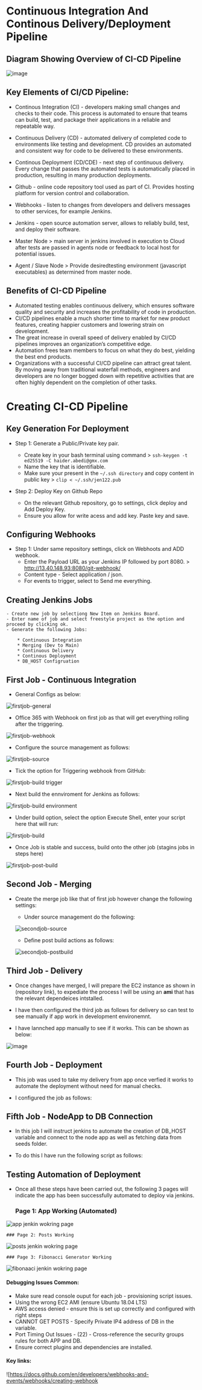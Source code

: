 # Continuous Integration And Continous Delivery/Deployment Pipeline

## Diagram Showing Overview of CI-CD Pipeline

![image](https://user-images.githubusercontent.com/97620055/188130100-d999e4e5-e0c3-4fc7-9863-ac209f7d0de2.png)

## Key Elements of CI/CD Pipeline:

- Continous Integration (CI) -  developers making small changes and checks to their code. This process is automated to ensure that teams can build, test, and package their applications in a reliable and repeatable way. 

- Continuous Delivery (CD) - automated delivery of completed code to environments like testing and development. CD provides an automated and consistent way for code to be delivered to these environments.


- Continous Deployment (CD/CDE) -  next step of continuous delivery. Every change that passes the automated tests is automatically placed in production, resulting in many production deployments.


- Github - online code repository tool used as part of CI.  Provides hosting platform for version control and collaboration.


- Webhooks - listen to changes from developers and delivers messages to other services, for example Jenkins.

- Jenkins -  open source automation server, allows to reliably build, test, and deploy their software.

- Master Node > main server in jenkins involved in execution to Cloud after tests are passed in agents node or feedback to local host for potential issues. 

- Agent / Slave Node > Provide desiredtesting environment (javascript executables) as determined from master node.

## Benefits of CI-CD Pipeline

- Automated testing enables continuous delivery, which ensures software quality and security and increases the profitability of code in production.
- CI/CD pipelines enable a much shorter time to market for new product features, creating happier customers and lowering strain on development.
- The great increase in overall speed of delivery enabled by CI/CD pipelines improves an organization’s competitive edge.
- Automation frees team members to focus on what they do best, yielding the best end products.
- Organizations with a successful CI/CD pipeline can attract great talent. By moving away from traditional waterfall methods, engineers and developers are no longer bogged down with repetitive activities that are often highly dependent on the completion of other tasks. 

# Creating CI-CD Pipeline

## Key Generation For Deployment

- Step 1: Generate a Public/Private key pair. 
    - Create key in your bash terminal using command > `ssh-keygen -t ed25519 -C haider.abedi@gmx.com`
    - Name the key that is identifiable.
    - Make sure your present in the `~/.ssh directory` and copy content in public key > `clip < ~/.ssh/jen122.pub`

- Step 2: Deploy Key on Github Repo
    - On the relevant Github repository, go to settings, click deploy and Add Deploy Key.
    - Ensure you allow for write acess and add key. Paste key and save.

## Configuring Webhooks

- Step 1: Under same repository settings, click on Webhoots and ADD webhook. 
    - Enter the Payload URL as your Jenkins IP followed by port 8080. > http://13.40.148.93:8080/git-webhook/
    - Content type - Select application / json.
    - For events to trigger, select to Send me everything. 

## Creating Jenkins Jobs

    - Create new job by selectiong New Item on Jenkins Board. 
    - Enter name of job and select freestyle project as the option and proceed by clicking ok.
    - Generate the following Jobs: 
    
        * Continuous Integration 
        * Merging (Dev to Main) 
        * Continuous Delivery 
        * Continous Deployment 
        * DB_HOST Configruation 
    
  
## First Job - Continuous Integration

- General Configs as below:

![firstjob-general](https://user-images.githubusercontent.com/97620055/188126992-a28a6315-bc0d-422f-ba1b-be25bb5861b8.PNG)

- Office 365 with Webhook on first job as that will get everything rolling after the triggering. 

![firstjob-webhook](https://user-images.githubusercontent.com/97620055/188127055-51ee6799-ba2a-40cf-b71f-b3f0b3859424.PNG)

- Configure the source management as follows:

![firstjob-source](https://user-images.githubusercontent.com/97620055/188129722-e6c2b35d-0ca3-42f5-921f-c1106acb106a.PNG)


- Tick the option for Triggering webhook from GitHub:

![firstjob-build trigger](https://user-images.githubusercontent.com/97620055/188129842-74e86aa6-4e4b-437b-b6ad-56801ecd4bf0.PNG)

- Next build the ennviroment for Jenkins as follows:

![firstjob-build environment](https://user-images.githubusercontent.com/97620055/188133935-8925db3f-dad8-4caa-b8a5-c6c3859dcadc.PNG)

- Under build option, select the option Execute Shell, enter your script here that will run:

![firstjob-build](https://user-images.githubusercontent.com/97620055/188138254-5e94469d-75fb-4237-a94f-467bf6beaab0.PNG)

- Once Job is stable and success, build onto the other job (stagins jobs in steps here)

![firstjob-post-build](https://user-images.githubusercontent.com/97620055/188148998-6d8c0834-1e37-4121-9f0b-d74ee4e3c4b9.PNG)


## Second Job -  Merging

- Create the merge job like that of first job however change the following settings:
   
   - Under source management do the following:
    
    ![secondjob-source](https://user-images.githubusercontent.com/97620055/188149419-702c4a39-ea58-455d-879c-ce5c3106d7ec.PNG)
   
   - Define post build actions as follows: 
    
    ![secondjob-postbuild](https://user-images.githubusercontent.com/97620055/188149506-e21b065f-090b-48a7-a062-8fceff1b5afc.PNG)


## Third Job - Delivery
- Once changes have merged, I will prepare the EC2 instance as shown in (repository link), to expediate the process I will be using an **ami** that has the relevant dependeices intstalled.

- I have then configured the third job as follows for delivery so can test to see manually if app work in development environemnt.




- I have lannched app manually to see if it works. This can be shown as below:

![image](https://user-images.githubusercontent.com/97620055/188402716-7da57a10-1eb2-4141-86b1-aa12782c280e.png)

## Fourth Job - Deployment
- This job was used to take my delivery from app once verfied it works to automate the deployment without need for manual checks. 

- I configured the job as follows:


## Fifth Job - NodeApp to DB Connection

- In this job I will instruct jenkins to automate the creation of DB_HOST variable and connect to the node app as well as fetching data from seeds folder. 

- To do this I have run the following script as follows:




## Testing Automation of Deployment

- Once all these steps have been carried out, the following 3 pages will indicate the app has been successfully automated to deploy via jenkins.


    ### Page 1: App Working (Automated)
![app jenkin wokring page](https://user-images.githubusercontent.com/97620055/188400621-ecf26273-c1ad-4a23-8ab6-3140b69ddcd2.PNG)

    ### Page 2: Posts Working
![posts jenkin wokring page](https://user-images.githubusercontent.com/97620055/188400725-6c9c7dca-c4c0-4f90-8b26-d9f05487328b.PNG)

    ### Page 3: Fibonacci Generator Working
![fibonaaci jenkin wokring page](https://user-images.githubusercontent.com/97620055/188400805-b9a4ccc8-50e0-4222-b6b0-741509f2fe12.PNG)












#### Debugging Issues Common:

- Make sure read console ouput for each job - provisioning script issues.
- Using the wrong EC2 AMI (ensure Ubuntu 18.04 LTS)
- AWS access denied - ensure this is set up correctly and configured with right steps
- CANNOT GET POSTS - Specify Private IP4 address of DB in the variable.
- Port Timing Out Issues - (22) - Cross-reference the security groups rules for both APP and DB.
- Ensure correct plugins and dependencies are installed. 

#### Key links:

![https://docs.github.com/en/developers/webhooks-and-events/webhooks/creating-webhook


